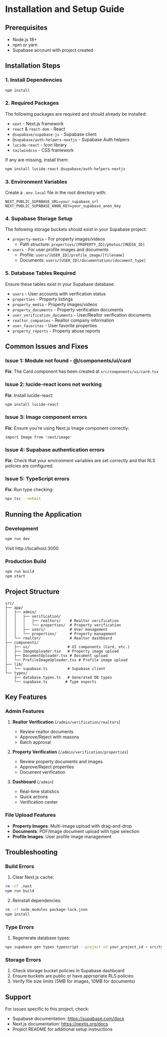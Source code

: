 # Installation and Setup Guide

## Prerequisites
- Node.js 18+ 
- npm or yarn
- Supabase account with project created

## Installation Steps

### 1. Install Dependencies
```bash
npm install
```

### 2. Required Packages
The following packages are required and should already be installed:
- `next` - Next.js framework
- `react` & `react-dom` - React
- `@supabase/supabase-js` - Supabase client
- `@supabase/auth-helpers-nextjs` - Supabase Auth helpers
- `lucide-react` - Icon library
- `tailwindcss` - CSS framework

If any are missing, install them:
```bash
npm install lucide-react @supabase/auth-helpers-nextjs
```

### 3. Environment Variables
Create a `.env.local` file in the root directory with:
```env
NEXT_PUBLIC_SUPABASE_URL=your_supabase_url
NEXT_PUBLIC_SUPABASE_ANON_KEY=your_supabase_anon_key
```

### 4. Supabase Storage Setup
The following storage buckets should exist in your Supabase project:
- `property-media` - For property images/videos
  - Path structure: `properties/[PROPERTY_ID]/photos/[MEDIA_ID]`
- `users` - For user profile images and documents
  - Profile: `users/[USER_ID]/profile_image/[filename]`
  - Documents: `users/[USER_ID]/documentation/[document_type]`

### 5. Database Tables Required
Ensure these tables exist in your Supabase database:
- `users` - User accounts with verification status
- `properties` - Property listings
- `property_media` - Property images/videos
- `property_documents` - Property verification documents
- `user_verification_documents` - User/Realtor verification documents
- `realtor_companies` - Realtor company information
- `user_favorites` - User favorite properties
- `property_reports` - Property abuse reports

## Common Issues and Fixes

### Issue 1: Module not found - @/components/ui/card
**Fix**: The Card component has been created at `src/components/ui/card.tsx`

### Issue 2: lucide-react icons not working
**Fix**: Install lucide-react:
```bash
npm install lucide-react
```

### Issue 3: Image component errors
**Fix**: Ensure you're using Next.js Image component correctly:
```tsx
import Image from 'next/image'
```

### Issue 4: Supabase authentication errors
**Fix**: Check that your environment variables are set correctly and that RLS policies are configured.

### Issue 5: TypeScript errors
**Fix**: Run type checking:
```bash
npx tsc --noEmit
```

## Running the Application

### Development
```bash
npm run dev
```
Visit http://localhost:3000

### Production Build
```bash
npm run build
npm start
```

## Project Structure
```
src/
├── app/
│   ├── admin/
│   │   ├── verification/
│   │   │   ├── realtors/    # Realtor verification
│   │   │   └── properties/  # Property verification
│   │   ├── users/           # User management
│   │   └── properties/      # Property management
│   └── realtor/             # Realtor dashboard
├── components/
│   ├── ui/                 # UI components (Card, etc.)
│   ├── ImageUploader.tsx   # Property image upload
│   ├── DocumentUploader.tsx # Document upload
│   └── ProfileImageUploader.tsx # Profile image upload
├── lib/
│   └── supabase.ts         # Supabase client
└── types/
    ├── database.types.ts   # Generated DB types
    └── supabase.ts        # Type exports

```

## Key Features

### Admin Features
1. **Realtor Verification** (`/admin/verification/realtors`)
   - Review realtor documents
   - Approve/Reject with reasons
   - Batch approval

2. **Property Verification** (`/admin/verification/properties`)
   - Review property documents and images
   - Approve/Reject properties
   - Document verification

3. **Dashboard** (`/admin`)
   - Real-time statistics
   - Quick actions
   - Verification center

### File Upload Features
- **Property Images**: Multi-image upload with drag-and-drop
- **Documents**: PDF/Image document upload with type selection
- **Profile Images**: User profile image management

## Troubleshooting

### Build Errors
1. Clear Next.js cache:
```bash
rm -rf .next
npm run build
```

2. Reinstall dependencies:
```bash
rm -rf node_modules package-lock.json
npm install
```

### Type Errors
1. Regenerate database types:
```bash
npx supabase gen types typescript --project-id your_project_id > src/types/database.types.ts
```

### Storage Errors
1. Check storage bucket policies in Supabase dashboard
2. Ensure buckets are public or have appropriate RLS policies
3. Verify file size limits (5MB for images, 10MB for documents)

## Support
For issues specific to this project, check:
- Supabase documentation: https://supabase.com/docs
- Next.js documentation: https://nextjs.org/docs
- Project README for additional setup instructions